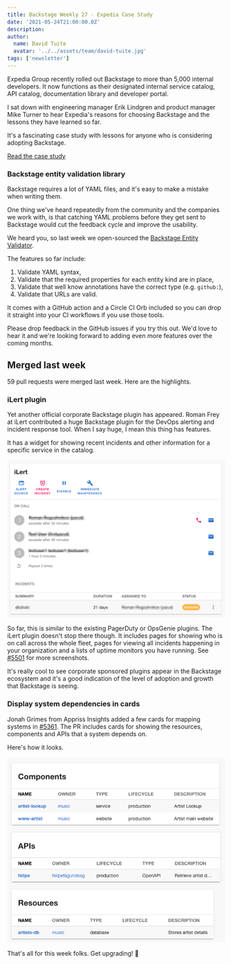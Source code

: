 ```yaml
---
title: Backstage Weekly 27 - Expedia Case Study
date: '2021-05-24T21:00:00.0Z'
description: 
author:
  name: David Tuite
  avatar: '../../assets/team/david-tuite.jpg'
tags: ['newsletter']
---
```


Expedia Group recently rolled out Backstage to more than 5,000 internal developers. It now functions as their designated internal service catalog, API catalog, documentation library and developer portal.

I sat down with engineering manager Erik Lindgren and product manager Mike Turner to hear Expedia's reasons for choosing Backstage and the lessons they have learned so far.

It's a fascinating case study with lessons for anyone who is considering adopting Backstage.

[Read the case study][expedia post]

### Backstage entity validation library

Backstage requires a lot of YAML files, and it's easy to make a mistake when writing them.

One thing we've heard repeatedly from the community and the companies we work with, is that catching YAML problems before they get sent to Backstage would cut the feedback cycle and improve the usability.

We heard you, so last week we open-sourced the [Backstage Entity Validator](https://github.com/RoadieHQ/backstage-entity-validator).

The features so far include:

1. Validate YAML syntax,
2. Validate that the required properties for each entity kind are in place,
3. Validate that well know annotations have the correct type (e.g. `github:`),
4. Validate that URLs are valid.

It comes with a GitHub action and a Circle CI Orb included so you can drop it straight into your CI workflows if you use those tools.

Please drop feedback in the GitHub issues if you try this out. We'd love to hear it and we're looking forward to adding even more features over the coming months.

## Merged last week

59 pull requests were merged last week. Here are the highlights.

### iLert plugin

Yet another official corporate Backstage plugin has appeared. Roman Frey at iLert contributed a huge Backstage plugin for the DevOps alerting and incident response tool. When I say huge, I mean this thing has features.

It has a widget for showing recent incidents and other information for a specific service in the catalog.

![list of incidents happening now in the iLert widget](./ilert-widget.png)

So far, this is similar to the existing PagerDuty or OpsGenie plugins. The iLert plugin doesn't stop there though. It includes pages for showing who is on call across the whole fleet, pages for viewing all incidents happening in your organization and a lists of uptime monitors you have running. See [#5501](https://github.com/backstage/backstage/pull/5501) for more screenshots.

It's really cool to see corporate sponsored plugins appear in the Backstage ecosystem and it's a good indication of the level of adoption and growth that Backstage is seeing.

### Display system dependencies in cards

Jonah Grimes from Appriss Insights added a few cards for mapping systems in [#5361](https://github.com/backstage/backstage/pull/5361). The PR includes cards for showing the resources, components and APIs that a system depends on.

Here's how it looks.

![list of components resources and APIs which are dependencies of a system](./system-cards.png)

That's all for this week folks. Get upgrading! 🚀

[expedia post]: /case-studies/expedia-group-backstage-mvp/
